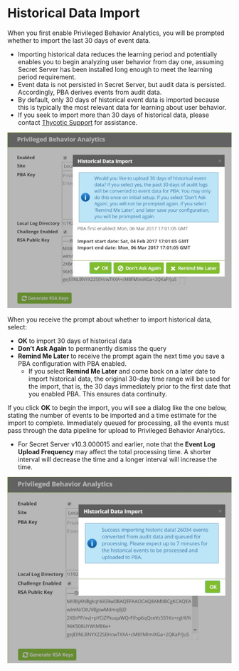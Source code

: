 [title]: # (Historical Data Import)
[tags]: # (secret server)
[priority]: # (3050)

# Historical Data Import

When you first enable Privileged Behavior Analytics, you will be prompted whether to import the last 30 days of event data.

* Importing historical data reduces the learning period and potentially enables you to begin analyzing user behavior from day one, assuming Secret Server has been installed long enough to meet the learning period requirement.
* Event data is not persisted in Secret Server, but audit data is persisted. Accordingly, PBA derives events from audit data.
* By default, only 30 days of historical event data is imported because this is typically the most relevant data for learning about user behavior.
* If you seek to import more than 30 days of historical data, please contact [Thycotic Support](../../support/index.md) for assistance.

![alt](images/30-days-query.jpg)

When you receive the prompt about whether to import historical data, select:

* **OK** to import 30 days of historical data
* **Don’t Ask Again** to permanently dismiss the query
* **Remind Me Later** to receive the prompt again the next time you save a PBA configuration with PBA enabled.
  * If you select **Remind Me Later** and come back on a later date to import historical data, the original 30-day time range will be used for the import, that is, the 30 days immediately prior to the first date that you enabled PBA. This ensures data continuity.

If you click **OK** to begin the import, you will see a dialog like the one below, stating the number of events to be imported and a time estimate for the import to complete. Immediately queued for processing, all the events must pass through the data pipeline for upload to Privileged Behavior Analytics.

* For Secret Server v10.3.000015 and earlier, note that the **Event Log Upload Frequency** may affect the total processing time. A shorter interval will decrease the time and a longer interval will increase the time.

![alt](images/hist-data-import.jpg)
